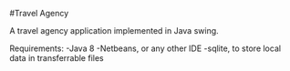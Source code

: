 #Travel Agency

A travel agency application implemented in Java swing.

Requirements:
-Java 8
-Netbeans, or any other IDE
-sqlite, to store local data in transferrable files
